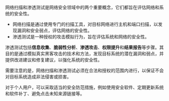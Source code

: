 网络扫描和渗透测试是网络安全领域中的两个重要概念，它们都旨在评估网络和系统的安全性。

+ 网络扫描是通过使用专门的扫描工具，对目标网络进行主机和端口扫描，以发现漏洞和安全弱点，评估网络的安全性。
+ 渗透测试是一种授权的攻击模拟行为，旨在评估系统和网络的安全性。

渗透测试包括**信息收集**、**脆弱性分析**、**渗透攻击**、**权限提升**和**结果报告**等步骤。其目的是通过模拟真实黑客攻击的技术和方法，发现目标系统的潜在漏洞和弱点，并提供改进建议和修复建议，以强化系统的安全性。

需要注意的是，网络扫描和渗透测试必须在合法和授权的范围内进行，以保证不会对目标系统造成非法侵害或损害。

对于个人用户，可以采取适当的安全防范措施，例如使用安全软件、定期更新系统和软件补丁、避免点击未知来源链接等。
